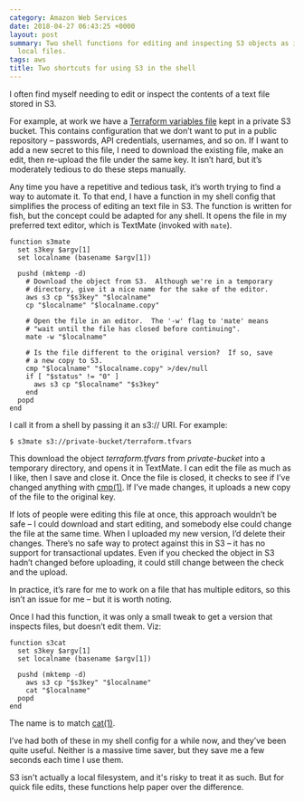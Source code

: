 ```yaml
---
category: Amazon Web Services
date: 2018-04-27 06:43:25 +0000
layout: post
summary: Two shell functions for editing and inspecting S3 objects as if they were
  local files.
tags: aws
title: Two shortcuts for using S3 in the shell
---
```


I often find myself needing to edit or inspect the contents of a text file stored in S3.

For example, at work we have a [Terraform variables file][tfvars] kept in a private S3 bucket.
This contains configuration that we don’t want to put in a public repository – passwords, API credentials, usernames, and so on.
If I want to add a new secret to this file, I need to download the existing file, make an edit, then re-upload the file under the same key.
It isn’t hard, but it’s moderately tedious to do these steps manually.

[tfvars]: https://www.terraform.io/docs/configuration/variables.html#variable-files

Any time you have a repetitive and tedious task, it’s worth trying to find a way to automate it.
To that end, I have a function in my shell config that simplifies the process of editing an text file in S3.
The function is written for fish, but the concept could be adapted for any shell.
It opens the file in my preferred text editor, which is TextMate (invoked with `mate`).

```shell
function s3mate
  set s3key $argv[1]
  set localname (basename $argv[1])

  pushd (mktemp -d)
    # Download the object from S3.  Although we're in a temporary
    # directory, give it a nice name for the sake of the editor.
    aws s3 cp "$s3key" "$localname"
    cp "$localname" "$localname.copy"

    # Open the file in an editor.  The '-w' flag to 'mate' means
    # "wait until the file has closed before continuing".
    mate -w "$localname"

    # Is the file different to the original version?  If so, save
    # a new copy to S3.
    cmp "$localname" "$localname.copy" >/dev/null
    if [ "$status" != "0" ]
      aws s3 cp "$localname" "$s3key"
    end
  popd
end
```

I call it from a shell by passing it an s3:// URI.
For example:

```console
$ s3mate s3://private-bucket/terraform.tfvars
```

This download the object *terraform.tfvars* from *private-bucket* into a temporary directory, and opens it in TextMate.
I can edit the file as much as I like, then I save and close it.
Once the file is closed, it checks to see if I’ve changed anything with [cmp(1)][cmp].
If I’ve made changes, it uploads a new copy of the file to the original key.

[cmp]: https://linux.die.net/man/1/cmp

If lots of people were editing this file at once, this approach wouldn’t be safe – I could download and start editing, and somebody else could change the file at the same time.
When I uploaded my new version, I’d delete their changes.
There’s no safe way to protect against this in S3 – it has no support for transactional updates.
Even if you checked the object in S3 hadn’t changed before uploading, it could still change between the check and the upload.

In practice, it’s rare for me to work on a file that has multiple editors, so this isn’t an issue for me – but it is worth noting.

Once I had this function, it was only a small tweak to get a version that inspects files, but doesn’t edit them.
Viz:

```shell
function s3cat
  set s3key $argv[1]
  set localname (basename $argv[1])

  pushd (mktemp -d)
    aws s3 cp "$s3key" "$localname"
    cat "$localname"
  popd
end
```

The name is to match [cat(1)][cat].

[cat]: https://linux.die.net/man/1/cat

I’ve had both of these in my shell config for a while now, and they’ve been quite useful.
Neither is a massive time saver, but they save me a few seconds each time I use them.

S3 isn't actually a local filesystem, and it's risky to treat it as such.
But for quick file edits, these functions help paper over the difference.